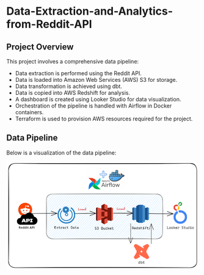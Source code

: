 # Data-Extraction-and-Analytics-from-Reddit-API

## Project Overview
This project involves a comprehensive data pipeline:

- Data extraction is performed using the Reddit API.
- Data is loaded into Amazon Web Services (AWS) S3 for storage.
- Data transformation is achieved using dbt.
- Data is copied into AWS Redshift for analysis.
- A dashboard is created using Looker Studio for data visualization.
- Orchestration of the pipeline is handled with Airflow in Docker containers.
- Terraform is used to provision AWS resources required for the project.

## Data Pipeline 
Below is a visualization of the data pipeline:

![Data Pipeline](https://github.com/snowieeeee/Data-Extraction-and-Analytics-from-Reddit-API/blob/main/pipeline.png)

